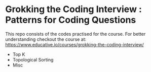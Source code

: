 # Grokking the Coding Interview : Patterns for Coding Questions

This repo consists of the codes practised for the course.
For better understanding checkout the course at:
https://www.educative.io/courses/grokking-the-coding-interview/
- Top K
- Topological Sorting
- Misc